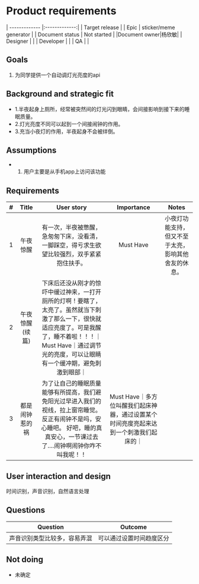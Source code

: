 # Product requirements

| ------------- |:-------------:|
| Target release       |
| Epic      |  sticker/meme generator      |
| Document status | Not started      |
|Document owner|杨欣敏|
| Designer      |  |
| Developer      |      |
| QA |      |

## Goals
1. 为同学提供一个自动调灯光亮度的api

## Background and strategic fit
* 1.半夜起身上厕所，经常被突然间的灯光闪到眼睛，会间接影响到接下来的睡眠质量。
* 2.灯光亮度不同可以起到一个间接闹钟的作用。
* 3.充当小夜灯的作用，半夜起身不会被绊倒。

## Assumptions
* 1. 用户主要是从手机app上访问该功能 

## Requirements
|    #     |    Title     |       User story     |      Importance     |      Notes     |
| ------------- |:-------------:|:-------------:|:-------------:|:-------------:|
| 1        |午夜惊醒    | 有一次，半夜被憋醒，急匆匆下床，没看清，一脚踩空，得亏求生欲望比较强烈，双手紧紧抱住扶手。   | Must Have |                小夜灯功能支持，但又不至于太亮，影响其他舍友的休息。  |
|2|午夜惊醒(续篇)|下床后还没从刚才的惊吓中缓过神来，一打开厕所的灯啊！要瞎了，太亮了。虽然就当下刺激了那么一下，很快就适应亮度了。可是我醒了，睡不着啦！！！｜Must Have｜通过调节光的亮度，可以让眼睛有一个缓冲期，避免刺激到眼部｜
|3|都是闹钟惹的祸|为了让自己的睡眠质量能够有所提高，我们避免阳光过早进入我们的视线，拉上窗帘睡觉。反正有闹钟不是吗，安心睡吧。 好吧，睡的真真安心，一节课过去了....闹钟啊闹钟你咋不叫我呢！！|Must Have｜多方位叫醒我们起床神器，通过设置某个时间亮度亮起来达到一个刺激我们起床的｜

## User interaction and design
时间识别，声音识别，自然语言处理


## Questions
|    Question     |       Outcome     |
| ------------- |:-------------:|
|  声音识别类型比较多，容易弄混  |  可以通过设置时间趋度区分 |


## Not doing
* 未确定
